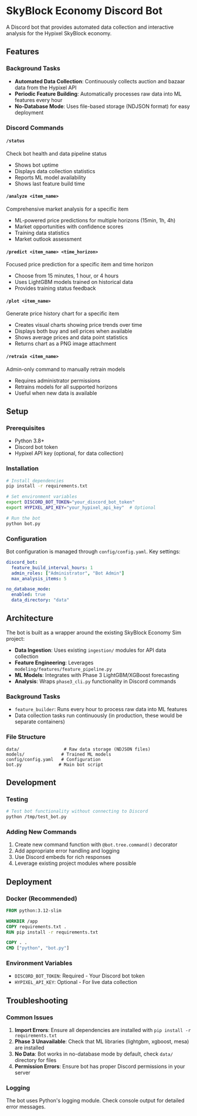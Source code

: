 # SkyBlock Economy Discord Bot

A Discord bot that provides automated data collection and interactive analysis for the Hypixel SkyBlock economy.

## Features

### Background Tasks
- **Automated Data Collection**: Continuously collects auction and bazaar data from the Hypixel API
- **Periodic Feature Building**: Automatically processes raw data into ML features every hour
- **No-Database Mode**: Uses file-based storage (NDJSON format) for easy deployment

### Discord Commands

#### `/status` 
Check bot health and data pipeline status
- Shows bot uptime
- Displays data collection statistics  
- Reports ML model availability
- Shows last feature build time

#### `/analyze <item_name>`
Comprehensive market analysis for a specific item
- ML-powered price predictions for multiple horizons (15min, 1h, 4h)
- Market opportunities with confidence scores
- Training data statistics
- Market outlook assessment

#### `/predict <item_name> <time_horizon>`
Focused price prediction for a specific item and time horizon
- Choose from 15 minutes, 1 hour, or 4 hours
- Uses LightGBM models trained on historical data
- Provides training status feedback

#### `/plot <item_name>` 
Generate price history chart for a specific item
- Creates visual charts showing price trends over time
- Displays both buy and sell prices when available
- Shows average prices and data point statistics
- Returns chart as a PNG image attachment

#### `/retrain <item_name>` 
Admin-only command to manually retrain models
- Requires administrator permissions
- Retrains models for all supported horizons
- Useful when new data is available

## Setup

### Prerequisites
- Python 3.8+
- Discord bot token
- Hypixel API key (optional, for data collection)

### Installation
```bash
# Install dependencies
pip install -r requirements.txt

# Set environment variables
export DISCORD_BOT_TOKEN="your_discord_bot_token"
export HYPIXEL_API_KEY="your_hypixel_api_key"  # Optional

# Run the bot
python bot.py
```

### Configuration
Bot configuration is managed through `config/config.yaml`. Key settings:

```yaml
discord_bot:
  feature_build_interval_hours: 1
  admin_roles: ["Administrator", "Bot Admin"]
  max_analysis_items: 5

no_database_mode:
  enabled: true
  data_directory: "data"
```

## Architecture

The bot is built as a wrapper around the existing SkyBlock Economy Sim project:

- **Data Ingestion**: Uses existing `ingestion/` modules for API data collection
- **Feature Engineering**: Leverages `modeling/features/feature_pipeline.py`
- **ML Models**: Integrates with Phase 3 LightGBM/XGBoost forecasting
- **Analysis**: Wraps `phase3_cli.py` functionality in Discord commands

### Background Tasks
- `feature_builder`: Runs every hour to process raw data into ML features
- Data collection tasks run continuously (in production, these would be separate containers)

### File Structure
```
data/                 # Raw data storage (NDJSON files)
models/              # Trained ML models  
config/config.yaml   # Configuration
bot.py              # Main bot script
```

## Development

### Testing
```bash
# Test bot functionality without connecting to Discord
python /tmp/test_bot.py
```

### Adding New Commands
1. Create new command function with `@bot.tree.command()` decorator
2. Add appropriate error handling and logging
3. Use Discord embeds for rich responses
4. Leverage existing project modules where possible

## Deployment

### Docker (Recommended)
```dockerfile
FROM python:3.12-slim

WORKDIR /app
COPY requirements.txt .
RUN pip install -r requirements.txt

COPY . .
CMD ["python", "bot.py"]
```

### Environment Variables
- `DISCORD_BOT_TOKEN`: Required - Your Discord bot token
- `HYPIXEL_API_KEY`: Optional - For live data collection

## Troubleshooting

### Common Issues
1. **Import Errors**: Ensure all dependencies are installed with `pip install -r requirements.txt`
2. **Phase 3 Unavailable**: Check that ML libraries (lightgbm, xgboost, mesa) are installed
3. **No Data**: Bot works in no-database mode by default, check `data/` directory for files
4. **Permission Errors**: Ensure bot has proper Discord permissions in your server

### Logging
The bot uses Python's logging module. Check console output for detailed error messages.